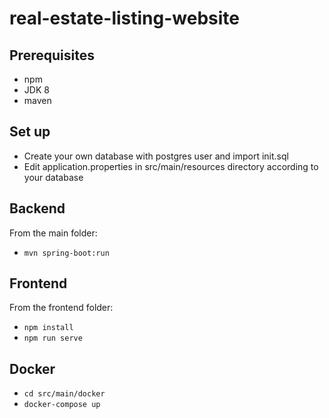 # real-estate-listing-website
## Prerequisites
* npm
* JDK 8
* maven
## Set up
* Create your own database with postgres user and import init.sql
* Edit application.properties in src/main/resources directory according to your database
## Backend
From the main folder:
* `mvn spring-boot:run`
## Frontend
From the frontend folder:
* `npm install`
* `npm run serve`
## Docker
* `cd src/main/docker`
* `docker-compose up`
